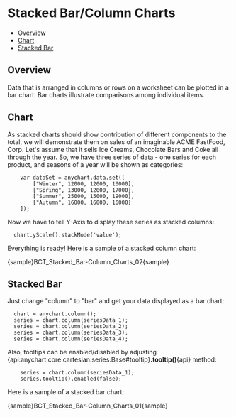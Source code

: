 # Stacked Bar/Column Charts

 * [Overview](#overview)
 * [Chart](#chart)
 * [Stacked Bar](#stacked_bar)

## Overview

Data that is arranged in columns or rows on a worksheet can be plotted in a bar chart. Bar charts illustrate comparisons among individual items.

## Chart

As stacked charts should show contribution of different components to the total, we will demonstrate them on sales of an imaginable ACME FastFood, Corp. Let's assume that it sells Ice Creams, Chocolate Bars and Coke all through the year.
So, we have three series of data - one series for each product, and seasons of a year will be shown as categories:

```
    var dataSet = anychart.data.set([
        ["Winter", 12000, 12000, 10000],
        ["Spring", 13000, 12000, 17000],
        ["Summer", 25000, 15000, 19000],
        ["Autumn", 16000, 16000, 16000]
    ]);
```

Now we have to tell Y-Axis to display these series as stacked columns:

```
  chart.yScale().stackMode('value');
```

Everything is ready! Here is a sample of a stacked column chart:

{sample}BCT_Stacked\_Bar-Column\_Charts\_02{sample}

## Stacked Bar

Just change "column" to "bar" and get your data displayed as a bar chart:

```
  chart = anychart.column();
  series = chart.column(seriesData_1);
  series = chart.column(seriesData_2);
  series = chart.column(seriesData_3);
  series = chart.column(seriesData_4);
```

Also, tooltips can be enabled/disabled by adjusting {api:anychart.core.cartesian.series.Base#tooltip}**.tooltip()**{api} method:

```
    series = chart.column(seriesData_1);
    series.tooltip().enabled(false);
```

Here is a sample of a stacked bar chart:

{sample}BCT_Stacked\_Bar-Column\_Charts\_01{sample}
<!--

3D Stacked Column Chart

One more quick feature demo - enabling 3D mode makes column chart three-dimensional:

XML Syntax
XML Code
Plain code
01
<data_plot_settings enable_3d_mode="True" />
The sample of 3D Column chart at a glance:
-->